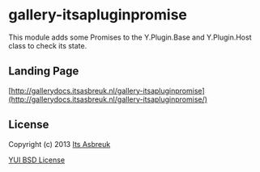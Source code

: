 gallery-itsapluginpromise
========


This module adds some Promises to the Y.Plugin.Base and Y.Plugin.Host class to check its state.



Landing Page
--------------
[http://gallerydocs.itsasbreuk.nl/gallery-itsapluginpromise](http://gallerydocs.itsasbreuk.nl/gallery-itsapluginpromise/)



License
-------

Copyright (c) 2013 [Its Asbreuk](http://http://itsasbreuk.nl)

[YUI BSD License](http://developer.yahoo.com/yui/license.html)
